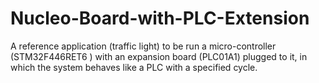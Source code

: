 # Nucleo-Board-with-PLC-Extension
A reference application (traffic light) to be run a micro-controller (STM32F446RET6 ) with an expansion board (PLC01A1) plugged to it, in which the system behaves like a PLC with a specified cycle.
